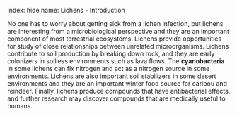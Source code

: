 index: hide
name: Lichens - Introduction

No one has to worry about getting sick from a lichen infection, but lichens are interesting from a microbiological perspective and they are an important component of most terrestrial ecosystems. Lichens provide opportunities for study of close relationships between unrelated microorganisms. Lichens contribute to soil production by breaking down rock, and they are early colonizers in soilless environments such as lava flows. The  **cyanobacteria** in some lichens can fix nitrogen and act as a nitrogen source in some environments. Lichens are also important soil stabilizers in some desert environments and they are an important winter food source for caribou and reindeer. Finally, lichens produce compounds that have antibacterial effects, and further research may discover compounds that are medically useful to humans.
